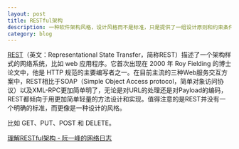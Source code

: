 ```yaml
---
layout: post
title: RESTful架构
description: 一种软件架构风格，设计风格而不是标准，只是提供了一组设计原则和约束条件。它主要用于客户端和服务器交互类的软件。基于这个风格设计的软件可以更简洁，更有层次，更易于实现缓存等机制。
category: blog
---
```


[REST][wiki]（英文：Representational State Transfer，简称REST）描述了一个架构样式的网络系统，比如 web 应用程序。它首次出现在 2000 年 Roy Fielding 的博士论文中，他是 HTTP 规范的主要编写者之一。在目前主流的三种Web服务交互方案中，REST相比于SOAP（Simple Object Access protocol，简单对象访问协议）以及XML-RPC更加简单明了，无论是对URL的处理还是对Payload的编码，REST都倾向于用更加简单轻量的方法设计和实现。值得注意的是REST并没有一个明确的标准，而更像是一种设计的风格。

比如 GET、PUT、POST 和 DELETE。

[理解RESTful架构 - 阮一峰的网络日志][ryf]



[ryf]:  http://www.ruanyifeng.com/blog/2011/09/restful.html

[baidu]: http://baike.baidu.com/view/5798116.htm

[wiki]:  http://zh.wikipedia.org/wiki/REST
